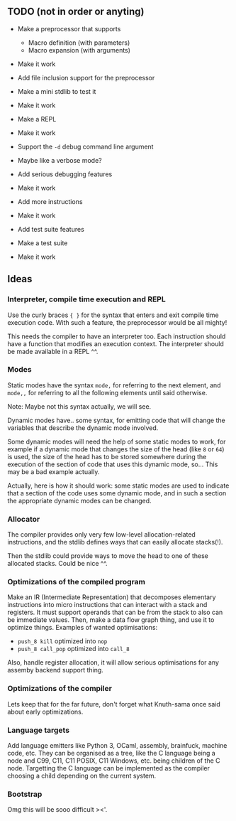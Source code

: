
## TODO (not in order or anyting)

- Make a preprocessor that supports
  - Macro definition (with parameters)
  - Macro expansion (with arguments)
- Make it work

- Add file inclusion support for the preprocessor
- Make a mini stdlib to test it
- Make it work

- Make a REPL
- Make it work

- Support the `-d` debug command line argument
- Maybe like a verbose mode?

- Add serious debugging features
- Make it work

- Add more instructions
- Make it work

- Add test suite features
- Make a test suite
- Make it work

## Ideas

### Interpreter, compile time execution and REPL

Use the curly braces `{ }` for the syntax that enters and exit compile time
execution code. With such a feature, the preprocessor would be all mighty!

This needs the compiler to have an interpreter too. Each instruction should
have a function that modifies an execution context. The interpreter should be
made available in a REPL ^^.

### Modes

Static modes have the syntax `mode,` for referring to the next element, and
`mode,,` for referring to all the following elements until said otherwise.

Note: Maybe not this syntax actually, we will see.

Dynamic modes have.. some syntax, for emitting code that will change the
variables that describe the dynamic mode involved.

Some dynamic modes will need the help of some static modes to work, for example
if a dynamic mode that changes the size of the head (like `8` or `64`) is used,
the size of the head has to be stored somewhere during the execution of the
section of code that uses this dynamic mode, so... This may be a bad example
actually.

Actually, here is how it should work: some static modes are used to indicate
that a section of the code uses some dynamic mode, and in such a section the
appropriate dynamic modes can be changed.

### Allocator

The compiler provides only very few low-level allocation-related instructions,
and the stdlib defines ways that can easily allocate stacks(!).

Then the stdlib could provide ways to move the head to one of these allocated
stacks. Could be nice ^^.

### Optimizations of the compiled program

Make an IR (Intermediate Representation) that decomposes elementary
instructions into micro instructions that can interact with a stack and
registers. It must support operands that can be from the stack to also can be
immediate values.
Then, make a data flow graph thing, and use it to optimize things.
Examples of wanted optimisations:
- `push_8 kill` optimized into `nop`
- `push_8 call_pop` optimized into `call_8`

Also, handle register allocation, it will allow serious optimisations for any
assemby backend support thing.

### Optimizations of the compiler

Lets keep that for the far future, don't forget what Knuth-sama once said about
early optimizations.

### Language targets

Add language emitters like Python 3, OCaml, assembly, brainfuck, machine code,
etc. They can be organised as a tree, like the C language being a node and C99,
C11, C11 POSIX, C11 Windows, etc. being children of the C node. Targetting the
C language can be implemented as the compiler choosing a child depending on the
current system.

### Bootstrap

Omg this will be sooo difficult ><'.
